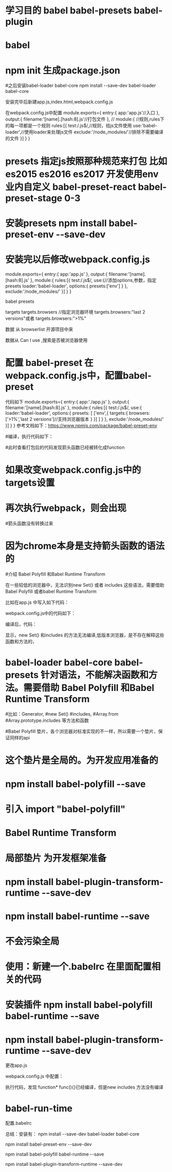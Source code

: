 # 学习目的 babel babel-presets babel-plugin


# babel 

# npm init 生成package.json

#之后安装babel-loader babel-core
npm install --save-dev babel-loader babel-core

安装完毕后新建app.js,index.html,webpack.config.js

在webpack.config.js中配置
module.exports={
    entry:{
        app:'app.js'//入口
    },
    output:{
        filename:'[name].[hash:8].js'//打包文件
    },
    //
    module:{
        //规则,rules下的每一项都是一个规则
        rules:[{
            test:/\.js$/,//规则，给js文件使用
            use:'babel-loader',//使用loader来处理js文件
            exclude:'/node_modules/'//排除不需要编译的文件
        }]
    }
}
# presets 指定js按照那种规范来打包 比如 es2015 es2016 es2017  开发使用env  业内自定义 babel-preset-react  babel-preset-stage 0-3

# 安装presets  npm install babel-preset-env --save-dev

# 安装完以后修改webpack.config.js

module.exports={
    entry:{
        app:'app.js'
    },
    output:{
        filename:'[name].[hash:8].js'
    },
    module:{
        rules:[{
            test:/\.js$/,
            use:{//添加options,参数，指定presets
                loader:'babel-loader',
                options:{
                    presets:['env']
                }
            },
            exclude:'/node_modules/'
        }]
    }
}

babel presets

targets
targets.browsers //指定浏览器环境
targets.browsers:"last 2 versions"或者
targets.browsers:">1%"

数据 从 browserlist 开源项目中来

数据从 Can I use ,搜索是否被浏览器使用

# 配置 babel-preset  在webpack.config.js中，配置babel-preset
代码如下
module.exports={
    entry:{
        app:'./app.js'
    },
    output:{
        filename:'[name].[hash:8].js'
    },
    module:{
        rules:[{
            test:/\.js$/,
            use:{
                loader:'babel-loader',
                options:{
                    presets: [
                        ['env',{
                            targets:{
                                browsers:['>1%','last 2 versions']//支持浏览器版本
                            }
                        }]
                    ]
                }
            },
            exclude:'/node_modules/'
        }]
    }
}
参考文档如下：https://www.npmjs.com/package/babel-preset-env

#编译，执行代码如下：

<!-- ➜  20180321-1 git:(master) ✗ webpackHash: 25a9150e174b52f6a847
Version: webpack 3.11.0Time: 673ms
          Asset     Size  Chunks             Chunk Namesapp.25a9150e.js  2.68 kB       0  [emitted]  app
   [0] ./app.js 186 bytes {0} [built] -->
   
   #此时查看打包后的代码发现箭头函数已经被转化成function
<!-- (function(module, exports, __webpack_require__) {

"use strict";


var func = function func() {};
var NUM = 45;
var arr = [1, 2, 4];
var arrB = arr.map(function (item) {
  return item * 2;
});

console.log('new Set(arrB)', new Set(arrB));

/***/ }) -->


# 如果改变webpack.config.js中的targets设置
<!-- module.exports={
    entry:{
        app:'./app.js'
    },
    output:{
        filename:'[name].[hash:8].js'
    },
    module:{
        rules:[{
            test:/\.js$/,
            use:{
                loader:'babel-loader',
                options:{
                    presets: [
                        ['env',{
                            targets:{
                               chrome:'52'
                            }
                        }]
                    ]
                }
            },
            exclude:'/node_modules/'
        }]
    }
} -->
# 再次执行webpack，则会出现
 <!-- webpack
Hash: 1d69de93da5e0814297dVersion: webpack 3.11.0
Time: 1242ms          Asset     Size  Chunks             Chunk Names
app.1d69de93.js  2.65 kB       0  [emitted]  app
   [0] ./app.js 156 bytes {0} [built] -->
#箭头函数没有转换过来

<!-- (function(module, exports, __webpack_require__) {

"use strict";


let func = () => {};
const NUM = 45;
let arr = [1, 2, 4];
let arrB = arr.map(item => item * 2);

console.log('new Set(arrB)', new Set(arrB));

/***/ }) -->

# 因为chrome本身是支持箭头函数的语法的



#介绍 Babel Polyfill 和Babel Runtime Transform

在一些较低的浏览器中，无法识别new Set() 或者 includes 这些语法，需要借助Babel Polyfill 或者babel Runtime Transform

比如在app.js 中写入如下代码：

<!-- let func = () => {

}
const NUM = 45
let arr = [1,2,4]
let arrB= arr.map(item => item*2)

console.log('new Set(arrB)',new Set(arrB))

arr.includes(8) -->

webpack.config.js中的代码如下：
<!-- module.exports={
    entry:{
        app:'./app.js'
    },
    output:{
        filename:'[name].[hash:8].js'
    },
    module:{
        rules:[{
            test:/\.js$/,
            use:{
                loader:'babel-loader',
                options:{
                    presets: [
                        ['env',{
                            targets:{
                                browsers:['>1%','last 2 versions']
                            }
                        }]
                    ]
                }
            },
            exclude:'/node_modules/'
        }]
    }
} -->
编译后，代码：
<!-- (function(module, exports, __webpack_require__) {

"use strict";


var func = function func() {};
var NUM = 45;
var arr = [1, 2, 4];
var arrB = arr.map(function (item) {
  return item * 2;
});

console.log('new Set(arrB)', new Set(arrB));

arr.includes(8);

/***/ }) -->

显示，new Set() 和includes 的方法无法编译,低版本浏览器，是不存在解释这些函数和方法的，


# babel-loader babel-core babel-presets 针对语法，不能解决函数和方法。需要借助 Babel Polyfill 和Babel Runtime Transform


#比如：Generator,
#new Set() 
#includes,
#Array.from
#Array.prototype.includes
  等方法和函数



#Babel Polyfill   垫片，各个浏览器对标准实现的不一样，所以需要一个垫片，保证同样的api
# 这个垫片是全局的。为开发应用准备的

# npm install babel-polyfill --save 
# 引入 import "babel-polyfill"

# Babel Runtime Transform 
# 局部垫片 为开发框架准备  

# npm install babel-plugin-transform-runtime --save-dev
# npm install babel-runtime --save
# 不会污染全局  
# 使用：新建一个.babelrc 在里面配置相关的代码


# 安装插件    npm install babel-polyfill babel-runtime --save    
#            npm install babel-plugin-transform-runtime --save-dev

更改app.js

<!-- require("babel-polyfill")

let func = () => {

}
const NUM = 45
let arr = [1,2,4]
let arrB= arr.map(item => item*2)

console.log('new Set(arrB)',new Set(arrB))

arr.includes(8)

function* func() {
    
} -->

webpack.config.js 中配置：
<!-- module.exports={
    entry:{
        app:'./app.js'
    },
    output:{
        filename:'[name].[hash:8].js'
    },
    module:{
        rules:[{
            test:/\.js$/,
            use:{
                loader:'babel-loader',
                options:{
                    presets: [
                        ['env',{
                            targets:{
                                browsers:['>1%','last 2 versions']
                               
                            }
                        }]
                    ]
                }
            },
            exclude:'/node_modules/'
        }]
    }
} -->

执行代码，发现 function* func(){}已经编译，但是new includes 方法没有编译


# babel-run-time

配置.babelrc
<!-- {
    "presets": [
        ["env",{
            "targets":{
                "browsers":[">1%','last 2 versions"]
               
            }
        }]
    ],
    "plugins":["transform-runtime"]
}
app.js中写入
let func = () => {

}
const NUM = 45
let arr = [1,2,4]
let arrB= arr.map(item => item*2)

console.log('new Set(arrB)',new Set(arrB))

arr.includes(8)

function* func() {
    
}
这样使用的是transform-runtime -->


总结：安装有：
npm install --save-dev babel-loader babel-core

npm install babel-preset-env --save-dev

npm install babel-polyfill babel-runtime --save  
  
npm install babel-plugin-transform-runtime --save-dev

























